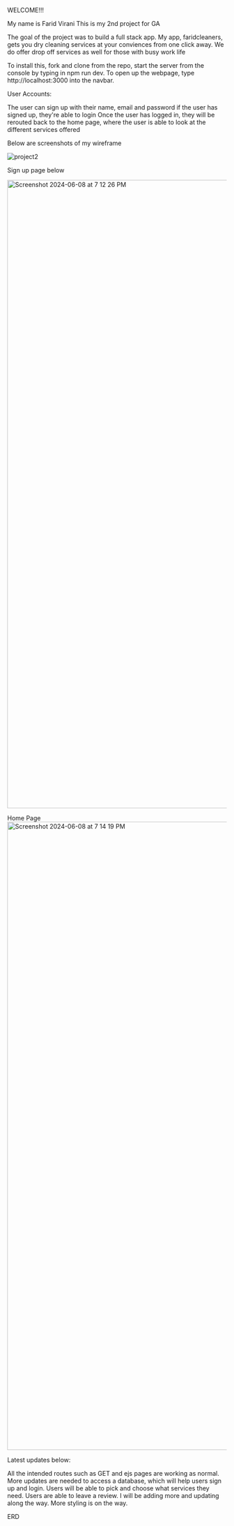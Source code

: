 WELCOME!!! 


My name is Farid Virani
This is my 2nd project for GA


The goal of the project was to build a full stack app. My app, faridcleaners, gets you dry cleaning services at your conviences from one click away. We do offer drop off services as well for those with busy work life 

To install this, fork and clone from the repo, start the server from the console by typing in npm run dev. To open up the webpage, type http://localhost:3000 into the navbar.

User Accounts: 

The user can sign up with their name, email and password 
if the user has signed up, they're able to login
Once the user has logged in, they will be rerouted back to the home page, where the user is able to look at the different services offered 

Below are screenshots of my wireframe 


![project2](https://github.com/fvirani786/faridcleaners/assets/67715327/26a51d6b-aecf-4e7f-a7e6-8c4b27de2c7d)


Sign up page below 

<img width="1440" alt="Screenshot 2024-06-08 at 7 12 26 PM" src="https://github.com/fvirani786/faridcleaners/assets/67715327/759cf163-339d-40cf-a88c-ddc55cd70bc9">

Home Page
<img width="1440" alt="Screenshot 2024-06-08 at 7 14 19 PM" src="https://github.com/fvirani786/faridcleaners/assets/67715327/add5cb19-b67f-44df-8f1c-0b782112b5ed">



Latest updates below: 


All the intended routes such as GET and ejs pages are working as normal. More updates are needed to access a database, which will help users sign up and login. Users will be able to pick and choose what services they need. Users are able to leave a review. I will be adding more and updating along the way. More styling is on the way. 





























ERD

